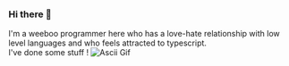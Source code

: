### Hi there 👋
I'm a weeboo programmer here who has a love-hate relationship with low level languages and who feels attracted to typescript. \
I've done some stuff !
![Ascii Gif](./renai.gif)
